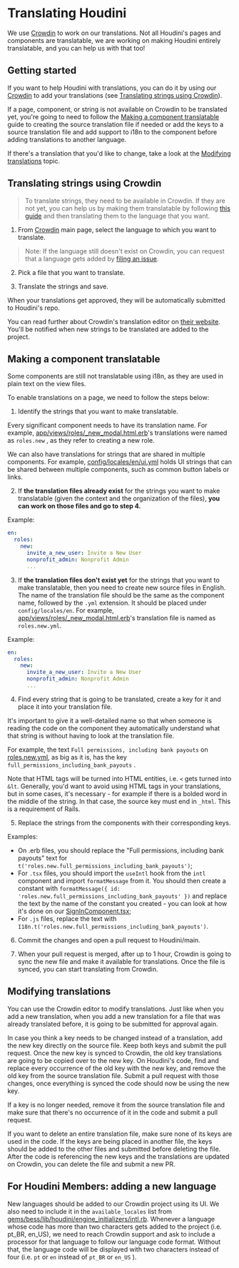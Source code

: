 <!-- markdownlint-disable MD029 -->

# Translating Houdini

We use [Crowdin](https://crowdin.com/project/houdiniproject) to work on our
translations. Not all Houdini's pages and components are translatable, we are
working on making Houdini entirely translatable, and you can help us with that
too!

## Getting started

If you want to help Houdini with translations, you can do it by using our
[Crowdin](https://crowdin.com/project/houdiniproject) to add your translations
(see [Translating strings using Crowdin](#translating-strings-using-crowdin)).

If a page, component, or string is not available on Crowdin to be translated
yet, you're going to need to follow the [Making a component
translatable](#making-a-component-translatable) guide to creating the source
translation file if needed or add the keys to a source translation file and add
support to i18n to the component before adding translations to another language.

If there's a translation that you'd like to change, take a look at the
[Modifying translations](#modifying-translations) topic.

## Translating strings using Crowdin

> To translate strings, they need to be available in Crowdin. If they are not
> yet, you can help us by making them translatable by following [this
> guide](#making-a-component-translatable) and then translating them to the
> language that you want.

1. From [Crowdin](https://crowdin.com/project/houdiniproject) main page, select
   the language to which you want to translate.

> Note: If the language still doesn't exist on Crowdin, you can request that a
> language gets added by [filing an
> issue](https://github.com/houdiniproject/houdini/issues/new?assignees=&labels=enhancement&template=language_request.md&title=%5BFEATURE%5D).

2. Pick a file that you want to translate.

3. Translate the strings and save.

When your translations get approved, they will be automatically submitted to
Houdini's repo.

You can read further about Crowdin's translation editor on [their
website](https://support.crowdin.com/online-editor/). You'll be notified when
new strings to be translated are added to the project.

## Making a component translatable

Some components are still not translatable using i18n, as they are used in plain
text on the view files.

To enable translations on a page, we need to follow the steps below:

1. Identify the strings that you want to make translatable.

Every significant component needs to have its translation name. For example,
[app/views/roles/_new_modal.html.erb](app/views/roles/_new_modal.html.erb)'s
translations were named as `roles.new` , as they refer to creating a new role.

We can also have translations for strings that are shared in multiple
components. For example, [config/locales/en/ui.yml](config/locales/en/ui.yml)
holds UI strings that can be shared between multiple components, such as common
button labels or links.

2. If **the translation files already exist** for the strings you want to make
   translatable (given the context and the organization of the files), **you can
   work on those files and go to step 4.**

Example:

```yml
en:
  roles:
    new:
      invite_a_new_user: Invite a New User
      nonprofit_admin: Nonprofit Admin
      ...
```

3. If **the translation files don't exist yet** for the strings that you want to
   make translatable, then you need to create new source files in English. The
   name of the translation file should be the same as the component name,
   followed by the `.yml` extension. It should be placed under
   `config/locales/en`. For example,
   [app/views/roles/_new_modal.html.erb](app/views/roles/_new_modal.html.erb)'s
   translation file is named as `roles.new.yml`.

Example:

```yml
en:
  roles:
    new:
      invite_a_new_user: Invite a New User
      nonprofit_admin: Nonprofit Admin
      ...
```

4. Find every string that is going to be translated, create a key for it and
   place it into your translation file.

It's important to give it a well-detailed name so that when someone is reading
the code on the component they automatically understand what that string is
without having to look at the translation file.

For example, the text `Full permissions, including bank payouts` on
[roles.new.yml](config/locales/en/roles.new.yml), as big as it is, has the key
`full_permissions_including_bank_payouts` .

Note that HTML tags will be turned into HTML entities, i.e. `<` gets turned into
`&lt`. Generally, you'd want to avoid using HTML tags in your translations, but
in some cases, it's necessary - for example if there is a bolded word in the
middle of the string. In that case, the source key must end in `_html`. This is
a requirement of Rails.

5. Replace the strings from the components with their corresponding keys.

Examples:

* On .erb files, you should replace the "Full permissions, including bank
  payouts" text for `t('roles.new.full_permissions_including_bank_payouts')`;
* For `.tsx` files, you should import the `useIntl` hook from the `intl`
  component and import `formatMessage` from it. You should then create a
  constant with `formatMessage({ id:
  'roles.new.full_permissions_including_bank_payouts' })` and replace the text
  by the name of the constant you created - you can look at how it's done on our
  [SignInComponent.tsx](https://github.com/houdiniproject/houdini/blob/a31e755f1bdf21c5c894018fe8ec3b26fcf6c896/app/javascript/components/users/SignInComponent.tsx#L77);
* For `.js` files, replace the text with
  `I18n.t('roles.new.full_permissions_including_bank_payouts')`.

6. Commit the changes and open a pull request to Houdini/main.

7. When your pull request is merged, after up to 1 hour, Crowdin is going to
   sync the new file and make it available for translations. Once the file is
   synced, you can start translating from Crowdin.

## Modifying translations

You can use the Crowdin editor to modify translations. Just like when you add a
new translation, when you add a new translation for a file that was already
translated before, it is going to be submitted for approval again.

In case you think a key needs to be changed instead of a translation, add the
new key directly on the source file. Keep both keys and submit the pull request.
Once the new key is synced to Crowdin, the old key translations are going to be
copied over to the new key. On Houdini's code, find and replace every occurrence
of the old key with the new key, and remove the old key from the source
translation file. Submit a pull request with those changes, once everything is
synced the code should now be using the new key.

If a key is no longer needed, remove it from the source translation file and
make sure that there's no occurrence of it in the code and submit a pull
request.

If you want to delete an entire translation file, make sure none of its keys are
used in the code. If the keys are being placed in another file, the keys should
be added to the other files and submitted before deleting the file. After the
code is referencing the new keys and the translations are updated on Crowdin,
you can delete the file and submit a new PR.

## For Houdini Members: adding a new language

New languages should be added to our Crowdin project using its UI. We also need
to include it in the `available_locales` list from
[gems/bess/lib/houdini/engine_initializers/intl.rb](../gems/bess/lib/houdini/engine_initializers/intl.rb).
Whenever a language whose code has more than two characters gets added to the
project (i.e. pt_BR, en_US), we need to reach Crowdin support and ask to include
a processor for that language to follow our language code format. Without that,
the language code will be displayed with two characters instead of four (i.e.
`pt` or `en` instead of `pt_BR` or `en_US` ).

